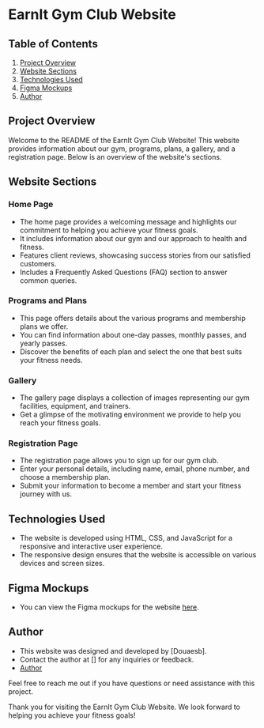 # EarnIt Gym Club Website

## Table of Contents

1. [Project Overview](#project-overview)
2. [Website Sections](#website-sections)
3. [Technologies Used](#technologies-used)
4. [Figma Mockups](#figma-mockups)
5. [Author](#author)

## Project Overview

Welcome to the README of the EarnIt Gym Club Website! This website provides information about our gym, programs, plans, a gallery, and a registration page. Below is an overview of the website's sections.

## Website Sections

### Home Page

- The home page provides a welcoming message and highlights our commitment to helping you achieve your fitness goals.
- It includes information about our gym and our approach to health and fitness.
- Features client reviews, showcasing success stories from our satisfied customers.
- Includes a Frequently Asked Questions (FAQ) section to answer common queries.

### Programs and Plans

- This page offers details about the various programs and membership plans we offer.
- You can find information about one-day passes, monthly passes, and yearly passes.
- Discover the benefits of each plan and select the one that best suits your fitness needs.

### Gallery

- The gallery page displays a collection of images representing our gym facilities, equipment, and trainers.
- Get a glimpse of the motivating environment we provide to help you reach your fitness goals.

### Registration Page

- The registration page allows you to sign up for our gym club.
- Enter your personal details, including name, email, phone number, and choose a membership plan.
- Submit your information to become a member and start your fitness journey with us.

## Technologies Used

- The website is developed using HTML, CSS, and JavaScript for a responsive and interactive user experience.
- The responsive design ensures that the website is accessible on various devices and screen sizes.

## Figma Mockups

- You can view the Figma mockups for the website [here](https://www.figma.com/file/YxQ2OFgWg6BYHJjHqUNuhV/Sport-Club?type=design&node-id=26%3A5&mode=design&t=2MfYOnBljvPtrv8d-1).

## Author

- This website was designed and developed by [Douaesb].
- Contact the author at [] for any inquiries or feedback.
- [Author](https://github.com/Douaesb)


Feel free to reach me out if you have questions or need assistance with this project.

Thank you for visiting the EarnIt Gym Club Website. We look forward to helping you achieve your fitness goals!
